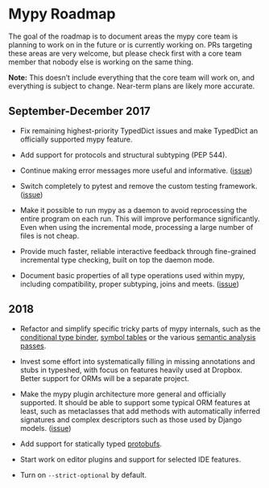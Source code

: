 # Mypy Roadmap

The goal of the roadmap is to document areas the mypy core team is
planning to work on in the future or is currently working on. PRs
targeting these areas are very welcome, but please check first with a
core team member that nobody else is working on the same thing.

**Note:** This doesn’t include everything that the core team will work
on, and everything is subject to change. Near-term plans are likely
more accurate.

## September-December 2017

- Fix remaining highest-priority TypedDict issues and make TypedDict
  an officially supported mypy feature.

- Add support for protocols and structural subtyping (PEP 544).

- Continue making error messages more useful and informative.
  ([issue](https://github.com/python/mypy/labels/topic-usability))

- Switch completely to pytest and remove the custom testing framework.
  ([issue](https://github.com/python/mypy/issues/1673))

- Make it possible to run mypy as a daemon to avoid reprocessing the
  entire program on each run. This will improve performance
  significantly. Even when using the incremental mode, processing a
  large number of files is not cheap.

- Provide much faster, reliable interactive feedback through
  fine-grained incremental type checking, built on top the daemon
  mode.

- Document basic properties of all type operations used within mypy,
  including compatibility, proper subtyping, joins and meets.
  ([issue](https://github.com/python/mypy/issues/3454))

## 2018

- Refactor and simplify specific tricky parts of mypy internals, such
  as the [conditional type binder](https://github.com/python/mypy/issues/3457),
  [symbol tables](https://github.com/python/mypy/issues/3458) or
  the various [semantic analysis passes](https://github.com/python/mypy/issues/3459).

- Invest some effort into systematically filling in missing
  annotations and stubs in typeshed, with focus on features heavily
  used at Dropbox. Better support for ORMs will be a separate
  project.

- Make the mypy plugin architecture more general and officially
  supported. It should be able to support some typical ORM features at
  least, such as metaclasses that add methods with automatically
  inferred signatures and complex descriptors such as those used by
  Django models.
  ([issue](https://github.com/python/mypy/issues/1240))

- Add support for statically typed
  [protobufs](https://developers.google.com/protocol-buffers/).

- Start work on editor plugins and support for selected IDE features.

- Turn on `--strict-optional` by default.
